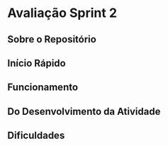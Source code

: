 # Avaliação Sprint 2

## Sobre o Repositório

## Início Rápido

## Funcionamento

## Do Desenvolvimento da Atividade

## Dificuldades